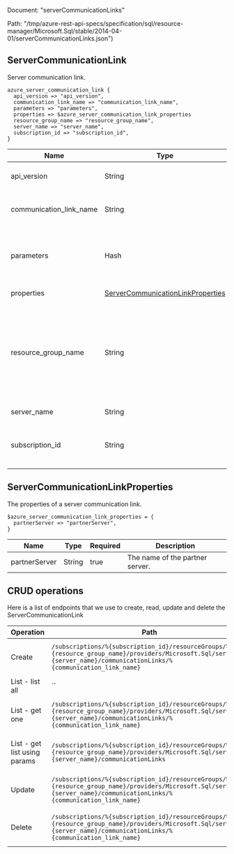 Document: "serverCommunicationLinks"


Path: "/tmp/azure-rest-api-specs/specification/sql/resource-manager/Microsoft.Sql/stable/2014-04-01/serverCommunicationLinks.json")

## ServerCommunicationLink

Server communication link.

```puppet
azure_server_communication_link {
  api_version => "api_version",
  communication_link_name => "communication_link_name",
  parameters => "parameters",
  properties => $azure_server_communication_link_properties
  resource_group_name => "resource_group_name",
  server_name => "server_name",
  subscription_id => "subscription_id",
}
```

| Name        | Type           | Required       | Description       |
| ------------- | ------------- | ------------- | ------------- |
|api_version | String | true | The API version to use for the request. |
|communication_link_name | String | true | The name of the server communication link. |
|parameters | Hash | true | The required parameters for creating a server communication link. |
|properties | [ServerCommunicationLinkProperties](#servercommunicationlinkproperties) | false | The properties of resource. |
|resource_group_name | String | true | The name of the resource group that contains the resource. You can obtain this value from the Azure Resource Manager API or the portal. |
|server_name | String | true | The name of the server. |
|subscription_id | String | true | The subscription ID that identifies an Azure subscription. |
        
## ServerCommunicationLinkProperties

The properties of a server communication link.

```puppet
$azure_server_communication_link_properties = {
  partnerServer => "partnerServer",
}
```

| Name        | Type           | Required       | Description       |
| ------------- | ------------- | ------------- | ------------- |
|partnerServer | String | true | The name of the partner server. |



## CRUD operations

Here is a list of endpoints that we use to create, read, update and delete the ServerCommunicationLink

| Operation | Path | Verb | Description | OperationID |
| ------------- | ------------- | ------------- | ------------- | ------------- |
|Create|`/subscriptions/%{subscription_id}/resourceGroups/%{resource_group_name}/providers/Microsoft.Sql/servers/%{server_name}/communicationLinks/%{communication_link_name}`|Put|Creates a server communication link.|ServerCommunicationLinks_CreateOrUpdate|
|List - list all|``||||
|List - get one|`/subscriptions/%{subscription_id}/resourceGroups/%{resource_group_name}/providers/Microsoft.Sql/servers/%{server_name}/communicationLinks/%{communication_link_name}`|Get|Returns a server communication link.|ServerCommunicationLinks_Get|
|List - get list using params|`/subscriptions/%{subscription_id}/resourceGroups/%{resource_group_name}/providers/Microsoft.Sql/servers/%{server_name}/communicationLinks`|Get|Gets a list of server communication links.|ServerCommunicationLinks_ListByServer|
|Update|`/subscriptions/%{subscription_id}/resourceGroups/%{resource_group_name}/providers/Microsoft.Sql/servers/%{server_name}/communicationLinks/%{communication_link_name}`|Put|Creates a server communication link.|ServerCommunicationLinks_CreateOrUpdate|
|Delete|`/subscriptions/%{subscription_id}/resourceGroups/%{resource_group_name}/providers/Microsoft.Sql/servers/%{server_name}/communicationLinks/%{communication_link_name}`|Delete|Deletes a server communication link.|ServerCommunicationLinks_Delete|

